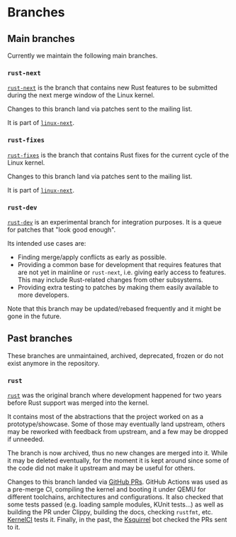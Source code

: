# Branches

## Main branches

Currently we maintain the following main branches.

### `rust-next`

[`rust-next`](https://github.com/Rust-for-Linux/linux/tree/rust-next) is the branch that contains new Rust features to be submitted during the next merge window of the Linux kernel.

Changes to this branch land via patches sent to the mailing list.

It is part of [`linux-next`](https://git.kernel.org/pub/scm/linux/kernel/git/next/linux-next.git/).

### `rust-fixes`

[`rust-fixes`](https://github.com/Rust-for-Linux/linux/tree/rust-fixes) is the branch that contains Rust fixes for the current cycle of the Linux kernel.

Changes to this branch land via patches sent to the mailing list.

It is part of [`linux-next`](https://git.kernel.org/pub/scm/linux/kernel/git/next/linux-next.git/).

### `rust-dev`

[`rust-dev`](https://github.com/Rust-for-Linux/linux/tree/rust-dev) is an experimental branch for integration purposes. It is a queue for patches that "look good enough".

Its intended use cases are:

  - Finding merge/apply conflicts as early as possible.
  - Providing a common base for development that requires features that are not yet in mainline or `rust-next`, i.e. giving early access to features. This may include Rust-related changes from other subsystems.
  - Providing extra testing to patches by making them easily available to more developers.

Note that this branch may be updated/rebased frequently and it might be gone in the future.

## Past branches

These branches are unmaintained, archived, deprecated, frozen or do not exist anymore in the repository.

### `rust`

[`rust`](https://github.com/Rust-for-Linux/linux/tree/rust) was the original branch where development happened for two years before Rust support was merged into the kernel.

It contains most of the abstractions that the project worked on as a prototype/showcase. Some of those may eventually land upstream, others may be reworked with feedback from upstream, and a few may be dropped if unneeded.

The branch is now archived, thus no new changes are merged into it. While it may be deleted eventually, for the moment it is kept around since some of the code did not make it upstream and may be useful for others.

Changes to this branch landed via [GitHub PRs](https://github.com/Rust-for-Linux/linux/pulls). GitHub Actions was used as a pre-merge CI, compiling the kernel and booting it under QEMU for different toolchains, architectures and configurations. It also checked that some tests passed (e.g. loading sample modules, KUnit tests...) as well as building the PR under Clippy, building the docs, checking `rustfmt`, etc. [KernelCI](https://linux.kernelci.org/job/rust-for-linux/branch/rust/) tests it. Finally, in the past, the [Ksquirrel](Ksquirrel.md) bot checked the PRs sent to it.
